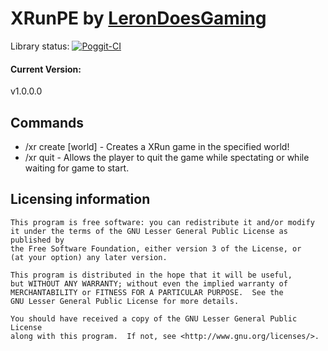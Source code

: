 # XRunPE by [LeronDoesGaming](https://www.github.com/LeronDoesGM)

Library status: [![Poggit-CI](https://poggit.pmmp.io/ci.badge/LeronDoesGM/XRunPE/XRunPE)](https://poggit.pmmp.io/ci/LeronDoesGM/XRunPE/XRunPE)

#### Current Version:
v1.0.0.0

## Commands
- /xr create [world] - Creates a XRun game in the specified world!
- /xr quit - Allows the player to quit the game while spectating or while waiting for game to start.

## Licensing information

	This program is free software: you can redistribute it and/or modify
	it under the terms of the GNU Lesser General Public License as published by
	the Free Software Foundation, either version 3 of the License, or
	(at your option) any later version.

	This program is distributed in the hope that it will be useful,
	but WITHOUT ANY WARRANTY; without even the implied warranty of
	MERCHANTABILITY or FITNESS FOR A PARTICULAR PURPOSE.  See the
	GNU Lesser General Public License for more details.

	You should have received a copy of the GNU Lesser General Public License
	along with this program.  If not, see <http://www.gnu.org/licenses/>.